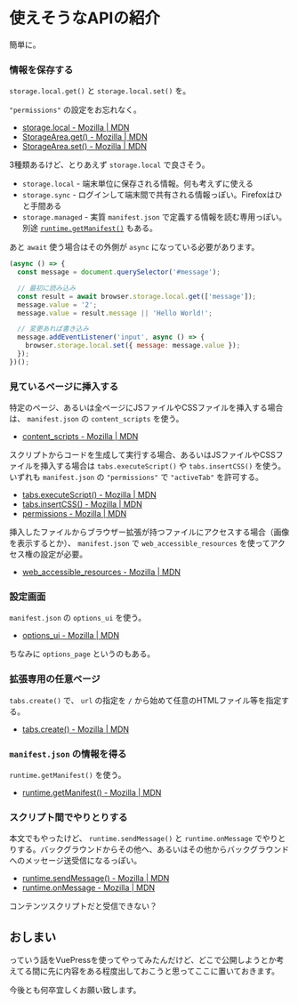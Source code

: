 # 使えそうなAPIの紹介

簡単に。

### 情報を保存する

`storage.local.get()` と `storage.local.set()` を。

`"permissions"` の設定をお忘れなく。

- [storage.local - Mozilla | MDN](https://developer.mozilla.org/en-US/Add-ons/WebExtensions/API/storage/local)
- [StorageArea.get() - Mozilla | MDN](https://developer.mozilla.org/en-US/Add-ons/WebExtensions/API/storage/StorageArea/get)
- [StorageArea.set() - Mozilla | MDN](https://developer.mozilla.org/en-US/Add-ons/WebExtensions/API/storage/StorageArea/set)

3種類あるけど、とりあえず `storage.local` で良さそう。

- `storage.local` - 端末単位に保存される情報。何も考えずに使える
- `storage.sync` - ログインして端末間で共有される情報っぽい。Firefoxはひと手間ある
- `storage.managed` - 実質 `manifest.json` で定義する情報を読む専用っぽい。別途 [`runtime.getManifest()`](https://developer.mozilla.org/en-US/Add-ons/WebExtensions/API/runtime/getManifest) もある。

あと `await` 使う場合はその外側が `async` になっている必要があります。

```js
(async () => {
  const message = document.querySelector('#message');

  // 最初に読み込み
  const result = await browser.storage.local.get(['message']);
  message.value = '2';
  message.value = result.message || 'Hello World!';

  // 変更あれば書き込み
  message.addEventListener('input', async () => {
    browser.storage.local.set({ message: message.value });
  });
})();
```

### 見ているページに挿入する

特定のページ、あるいは全ページにJSファイルやCSSファイルを挿入する場合は、 `manifest.json` の `content_scripts` を使う。

- [content_scripts - Mozilla | MDN](https://developer.mozilla.org/ja/Add-ons/WebExtensions/manifest.json/content_scripts)

スクリプトからコードを生成して実行する場合、あるいはJSファイルやCSSファイルを挿入する場合は `tabs.executeScript()` や `tabs.insertCSS()` を使う。いずれも `manifest.json` の `"permissions"` で `"activeTab"` を許可する。

- [tabs.executeScript() - Mozilla | MDN](https://developer.mozilla.org/en-US/Add-ons/WebExtensions/API/tabs/executeScript)
- [tabs.insertCSS() - Mozilla | MDN](https://developer.mozilla.org/en-US/Add-ons/WebExtensions/API/tabs/insertCSS)
- [permissions - Mozilla | MDN](https://developer.mozilla.org/ja/Add-ons/WebExtensions/manifest.json/permissions)

挿入したファイルからブラウザー拡張が持つファイルにアクセスする場合（画像を表示するとか）、 `manifest.json` で `web_accessible_resources` を使ってアクセス権の設定が必要。

- [web_accessible_resources - Mozilla | MDN](https://developer.mozilla.org/ja/Add-ons/WebExtensions/manifest.json/web_accessible_resources)

### 設定画面

`manifest.json` の `options_ui` を使う。

- [options_ui - Mozilla | MDN](https://developer.mozilla.org/ja/Add-ons/WebExtensions/manifest.json/options_ui)

ちなみに `options_page` というのもある。

### 拡張専用の任意ページ

`tabs.create()` で、 `url` の指定を `/` から始めて任意のHTMLファイル等を指定する。

- [tabs.create() - Mozilla | MDN](https://developer.mozilla.org/en-US/Add-ons/WebExtensions/API/tabs/create)

### `manifest.json` の情報を得る

`runtime.getManifest()` を使う。

- [runtime.getManifest() - Mozilla | MDN](https://developer.mozilla.org/en-US/Add-ons/WebExtensions/API/runtime/getManifest)

### スクリプト間でやりとりする

本文でもやったけど、 `runtime.sendMessage()` と `runtime.onMessage` でやりとりする。バックグラウンドからその他へ、あるいはその他からバックグラウンドへのメッセージ送受信になるっぽい。

- [runtime.sendMessage() - Mozilla | MDN](https://developer.mozilla.org/en-US/Add-ons/WebExtensions/API/runtime/sendMessage)
- [runtime.onMessage - Mozilla | MDN](https://developer.mozilla.org/en-US/Add-ons/WebExtensions/API/runtime/onMessage)

コンテンツスクリプトだと受信できない？

## おしまい

っていう話をVuePressを使ってやってみたんだけど、どこで公開しようとか考えてる間に先に内容をある程度出しておこうと思ってここに置いておきます。

今後とも何卒宜しくお願い致します。
